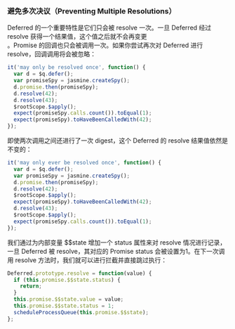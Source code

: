 ### 避免多次决议（Preventing Multiple Resolutions）

Deferred 的一个重要特性是它们只会被 resolve 一次。一旦 Deferred 经过 resolve 获得一个结果值，这个值之后就不会再变更  
。Promise 的回调也只会被调用一次。如果你尝试再次对 Deferred 进行 resolve，回调调用将会被忽略：

```js
it('may only be resolved once', function() {
  var d = $q.defer();
  var promiseSpy = jasmine.createSpy();
  d.promise.then(promiseSpy);
  d.resolve(42);
  d.resolve(43);
  $rootScope.$apply();
  expect(promiseSpy.calls.count()).toEqual(1);
  expect(promiseSpy).toHaveBeenCalledWith(42);
});
```

即使两次调用之间还进行了一次 digest，这个 Deferred 的 resolve 结果值依然是不变的：

```js
it('may only ever be resolved once', function() {
  var d = $q.defer();
  var promiseSpy = jasmine.createSpy();
  d.promise.then(promiseSpy);
  d.resolve(42);
  $rootScope.$apply();
  expect(promiseSpy).toHaveBeenCalledWith(42);
  d.resolve(43);
  $rootScope.$apply();
  expect(promiseSpy.calls.count()).toEqual(1);
});
```

我们通过为内部变量 $$state 增加一个 status 属性来对 resolve 情况进行记录，一旦 Deferred 被 resolve，其对应的 Promise status 会被设置为1。在下一次调用 resolve 方法时，我们就可以进行拦截并直接跳过执行：

```js
Deferred.prototype.resolve = function(value) {
  if (this.promise.$$state.status) {
    return;
  }
  this.promise.$$state.value = value;
  this.promise.$$state.status = 1;
  scheduleProcessQueue(this.promise.$$state);
};
```



